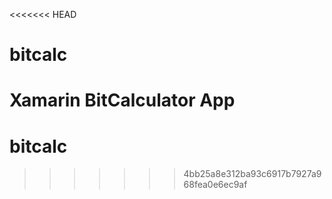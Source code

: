 <<<<<<< HEAD
# bitcalc
Xamarin BitCalculator App
=======
# bitcalc
>>>>>>> 4bb25a8e312ba93c6917b7927a968fea0e6ec9af

